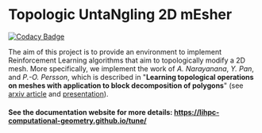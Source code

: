 # Topologic UntaNgling 2D mEsher

[![Codacy Badge](https://api.codacy.com/project/badge/Grade/415b2bbec50546f7a061cbc88fe3bdef)](https://app.codacy.com/gh/LIHPC-Computational-Geometry/tune?utm_source=github.com&utm_medium=referral&utm_content=LIHPC-Computational-Geometry/tune&utm_campaign=Badge_Grade)

The aim of this project is to provide an environment to implement 
Reinforcement Learning algorithms that aim to topologically
modify a 2D mesh. More specifically, we implement the work of 
*A. Narayanana*, *Y. Pan*, and *P.-O. Persson*, which is described 
in "**Learning topological operations on meshes with application to 
block decomposition of polygons**" (see [arxiv article](https://arxiv.org/pdf/2309.06484.pdf)
and [presentation](http://tetrahedronvii.cimne.com/slides/Persson.pdf)).

#### See the documentation website for more details: https://lihpc-computational-geometry.github.io/tune/

